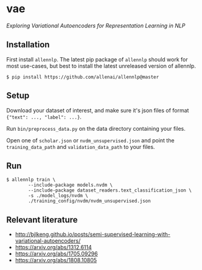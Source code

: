 # vae

*Exploring Variational Autoencoders for Representation Learning in NLP*


## Installation

First install `allennlp`. The latest pip package of `allennlp` should work for most use-cases, but best to install the latest unreleased version of allennlp.

```
$ pip install https://github.com/allenai/allennlp@master
```

## Setup

Download your dataset of interest, and make sure it's json files of format `{"text": ..., "label": ...}`.

Run `bin/preprocess_data.py` on the data directory containing your files.

Open one of ``scholar.json`` or ``nvdm_unsupervised.json`` and point the ``training_data_path`` and ``validation_data_path`` to your files.


## Run

```
$ allennlp train \
        --include-package models.nvdm \
        --include-package dataset_readers.text_classification_json \
        -s ./model_logs/nvdm \
        ./training_config/nvdm/nvdm_unsupervised.json
```

## Relevant literature

* http://bjlkeng.github.io/posts/semi-supervised-learning-with-variational-autoencoders/
* https://arxiv.org/abs/1312.6114
* https://arxiv.org/abs/1705.09296
* https://arxiv.org/abs/1808.10805
